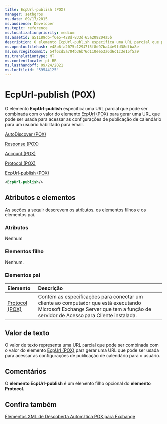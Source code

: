```yaml
---
title: EcpUrl-publish (POX)
manager: sethgros
ms.date: 09/17/2015
ms.audience: Developer
ms.topic: reference
ms.localizationpriority: medium
ms.assetid: a51189db-f6e5-428d-833d-65a209204a5b
description: O elemento EcpUrl-publish especifica uma URL parcial que pode ser combinada com o valor do elemento EcpUrl (POX) para gerar uma URL que pode ser usada para acessar as configurações de publicação de calendário para um usuário habilitado para email.
ms.openlocfilehash: e48b6fa2075c12947f5f8d97ba44e9fd38dfba8e
ms.sourcegitcommit: 54f6cd5a704b36b76d110ee53a6d6c1c3e15f5a9
ms.translationtype: MT
ms.contentlocale: pt-BR
ms.lasthandoff: 09/24/2021
ms.locfileid: "59544125"
---
```

# <a name="ecpurl-publish-pox"></a>EcpUrl-publish (POX)

O elemento **EcpUrl-publish** especifica uma URL parcial que pode ser combinada com o valor do elemento [EcpUrl (POX)](ecpurl-pox.md) para gerar uma URL que pode ser usada para acessar as configurações de publicação de calendário para um usuário habilitado para email. 
  
[AutoDiscover (POX)](autodiscover-pox.md)
  
[Response (POX)](response-pox.md)
  
[Account (POX)](account-pox.md)
  
[Protocol (POX)](protocol-pox.md)
  
[EcpUrl-publish (POX)](ecpurl-publish-pox.md)
  
```XML
<EcpUrl-publish/>
```

## <a name="attributes-and-elements"></a>Atributos e elementos

As seções a seguir descrevem os atributos, os elementos filhos e os elementos pai.
  
### <a name="attributes"></a>Atributos

Nenhum
  
### <a name="child-elements"></a>Elementos filho

Nenhum.
  
### <a name="parent-elements"></a>Elementos pai

|**Elemento**|**Descrição**|
|:-----|:-----|
|[Protocol (POX)](protocol-pox.md) <br/> |Contém as especificações para conectar um cliente ao computador que está executando Microsoft Exchange Server que tem a função de servidor de Acesso para Cliente instalada.  <br/> |
   
## <a name="text-value"></a>Valor de texto

O valor de texto representa uma URL parcial que pode ser combinada com o valor do elemento [EcpUrl (POX)](ecpurl-pox.md) para gerar uma URL que pode ser usada para acessar as configurações de publicação de calendário para o usuário. 
  
## <a name="remarks"></a>Comentários

O **elemento EcpUrl-publish** é um elemento filho opcional do **elemento Protocol.** 
  
## <a name="see-also"></a>Confira também



[Elementos XML de Descoberta Automática POX para Exchange](pox-autodiscover-xml-elements-for-exchange.md)

